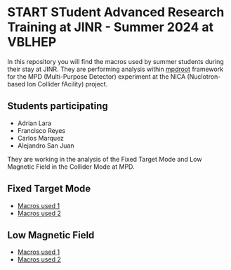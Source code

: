 # START STudent Advanced Research Training at JINR - Summer 2024 at VBLHEP

In this repository you will find the macros used by summer students during their stay at JINR. They are performing analysis within [mpdroot](http://mpdroot.jinr.ru) framework for the MPD (Multi-Purpose Detector) experiment at the NICA (Nuclotron-based Ion Collider fAcility) project.

## Students participating

* Adrian Lara 
* Francisco Reyes
* Carlos Marquez
* Alejandro San Juan

They are working in the analysis of the Fixed Target Mode and Low Magnetic Field in the Collider Mode at MPD.

## Fixed Target Mode

* [Macros used 1](AdrianLara)
* [Macros used 2](FrankReyes)


## Low Magnetic Field


* [Macros used 1](CarlosMarquez)
* [Macros used 2](AlejandroSJuan)
